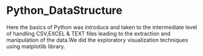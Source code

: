 # Python_DataStructure
Here the basics of Python was introduce and taken to the intermediate level of handling CSV,EXCEL & TEXT 
files leading to the extraction and manipulation of the data.We did the exploratory visualization techniques using matplotlib library. 

